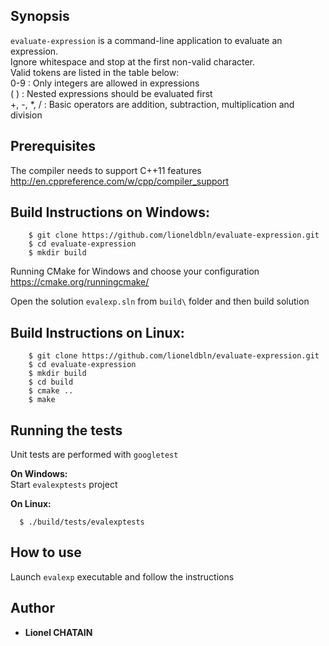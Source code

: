 ## Synopsis

`evaluate-expression` is a command-line application to evaluate an expression.  
Ignore whitespace and stop at the first non-valid character.  
Valid tokens are listed in the table below:  
0-9  :  Only integers are allowed in expressions  
( )  :  Nested expressions should be evaluated first  
+, -, *, /  :  Basic operators are addition, subtraction, multiplication and division  

## Prerequisites

The compiler needs to support C++11 features  
http://en.cppreference.com/w/cpp/compiler_support

## Build Instructions on Windows:

```
    $ git clone https://github.com/lioneldbln/evaluate-expression.git
    $ cd evaluate-expression
    $ mkdir build
```
  Running CMake for Windows and choose your configuration  
  https://cmake.org/runningcmake/

  Open the solution `evalexp.sln` from `build\` folder and then build solution

## Build Instructions on Linux:

```
    $ git clone https://github.com/lioneldbln/evaluate-expression.git
    $ cd evaluate-expression
    $ mkdir build
    $ cd build
    $ cmake ..
    $ make
```
## Running the tests

Unit tests are performed with `googletest`  
    
  **On Windows:**  
  Start `evalexptests` project  
  
  **On Linux:**
```
  $ ./build/tests/evalexptests
```

## How to use

Launch `evalexp` executable and follow the instructions

## Author

* **Lionel CHATAIN**

